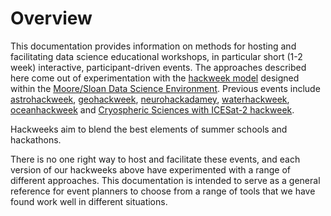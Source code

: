 # Overview

This documentation provides information on methods for hosting and facilitating data science educational workshops, in particular short (1-2 week) interactive, participant-driven events. The approaches described here come out of experimentation with the [hackweek model](https://www.pnas.org/content/115/36/8872.short) designed within the [Moore/Sloan Data Science Environment](http://msdse.org/). Previous events include [astrohackweek](https://astrohackweek.org), [geohackweek](https://geohackweek.github.io), [neurohackadamey](https://neurohackademy.org), [waterhackweek](https://waterhackweek.github.io), [oceanhackweek](https://oceanhackweek.github.io) and [Cryospheric Sciences with ICESat-2 hackweek](https://icesat-2hackweek.github.io).

Hackweeks aim to blend the best elements of summer schools and hackathons. 

There is no one right way to host and facilitate these events, and each version of our hackweeks above have experimented with a range of different approaches. This documentation is intended to serve as a general reference for event planners to choose from a range of tools that we have found work well in different situations. 



